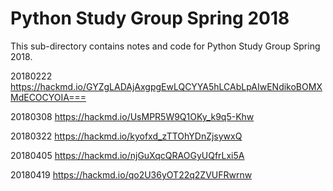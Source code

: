 # Python Study Group Spring 2018

This sub-directory contains notes and code for Python Study Group Spring 2018. 

20180222
https://hackmd.io/GYZgLADAjAxgpgEwLQCYYA5hLCAbLpAIwENdikoBOMXMdECOCYOIA===

20180308
https://hackmd.io/UsMPR5W9Q1OKy_k9q5-Khw

20180322
https://hackmd.io/kyofxd_zTTOhYDnZjsywxQ

20180405
https://hackmd.io/njGuXqcQRAOGyUQfrLxi5A

20180419
https://hackmd.io/qo2U36yOT22q2ZVUFRwrnw